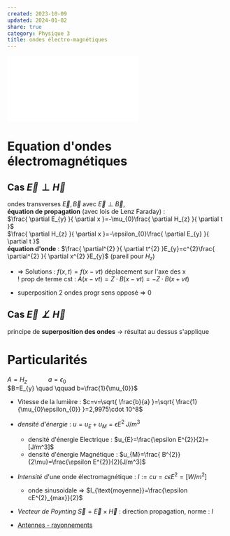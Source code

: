 ```yaml
---  
created: 2023-10-09  
updated: 2024-01-02  
share: true  
category: Physique 3  
title: ondes électro-magnétiques  
---  
```

  
![equations de Maxwell > Equations de maxwell](equations%20de%20Maxwell.md#equations-de-maxwell)  
  
# Equation d'ondes électromagnétiques  
## Cas $\vec{E}\perp \vec{H}$  
ondes transverses $\vec{E},\vec{B}$ avec $\vec{E}\perp \vec{B}$,   
**équation de propagation** (avec lois de Lenz Faraday) :  
$\frac{ \partial E_{y} }{ \partial x }=-\mu_{0}\frac{ \partial H_{z} }{ \partial t }$  
$\frac{ \partial H_{z} }{ \partial x }=-\epsilon_{0}\frac{ \partial E_{y} }{ \partial t }$  
**équation d'onde** : $\frac{ \partial^{2} }{ \partial t^{2} }E_{y}=c^{2}\frac{ \partial^{2}  }{ \partial x^{2} }E_{y}$ (pareil pour $H_{z}$)  
  
- ⇒ Solutions : $f(x,t)=f(x-vt)$ déplacement sur l'axe des x  
! prop de terme cst : $A(x - vt) = Z \cdot B(x - vt)= −Z · B(x + vt)$  
  
- superposition 2 ondes progr sens opposé ⇒ $0$  
## Cas $\vec{E} \not\perp \vec{H}$  
principe de **superposition des ondes** → résultat au dessus s'applique  
# Particularités  
$A=H_{z} \quad\qquad a=\epsilon_{0}$  
$B=E_{y} \quad \qquad b=\frac{1}{\mu_{0}}$  
  
  
- Vitesse de la lumière : $c=v=\sqrt{ \frac{b}{a} }=\sqrt{ \frac{1}{\mu_{0}\epsilon_{0}} }=2,9975\cdot 10^8$  
  
- *densité d'énergie* : $u=u_{E}+u_{M}=\epsilon E^{2}\;J/m^3$  
	- densité d'énergie Electrique : $u_{E}=\frac{\epsilon E^{2}}{2}=[J/m^3]$  
	- densité d'énergie Magnétique : $u_{M}=\frac{ B^{2}}{2\mu}=\frac{\epsilon E^{2}}{2}[J/m^3]$   
  
- *Intensité* d'une onde électromagnétique : $I:=cu=c\epsilon E^{2}=[W /m^{2}]$  
	- onde sinusoidale ⇒ $I_{\text{moyenne}}=\frac{\epsilon cE^{2}_{max}}{2}$  
  
- *Vecteur de Poynting* $\vec{S}=\vec{E}\times \vec{H}$ : direction propagation, norme : $I$  
  
- [Antennes - rayonnements](Antennes%20-%20rayonnements.md)  
